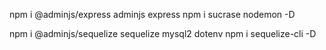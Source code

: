 npm i @adminjs/express adminjs express
npm i sucrase nodemon -D

npm i @adminjs/sequelize sequelize  mysql2 dotenv 
npm i sequelize-cli -D